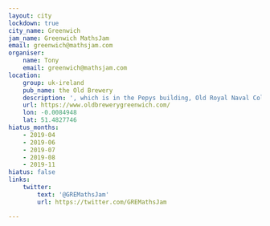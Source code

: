 ```yaml
---
layout: city
lockdown: true
city_name: Greenwich
jam_name: Greenwich MathsJam
email: greenwich@mathsjam.com
organiser:
    name: Tony
    email: greenwich@mathsjam.com
location:
    group: uk-ireland
    pub_name: the Old Brewery
    description: ', which is in the Pepys building, Old Royal Naval College'
    url: https://www.oldbrewerygreenwich.com/
    lon: -0.0084948
    lat: 51.4827746
hiatus_months:
    - 2019-04
    - 2019-06
    - 2019-07
    - 2019-08
    - 2019-11
hiatus: false
links:
    twitter:
        text: '@GREMathsJam'
        url: https://twitter.com/GREMathsJam

---
```


